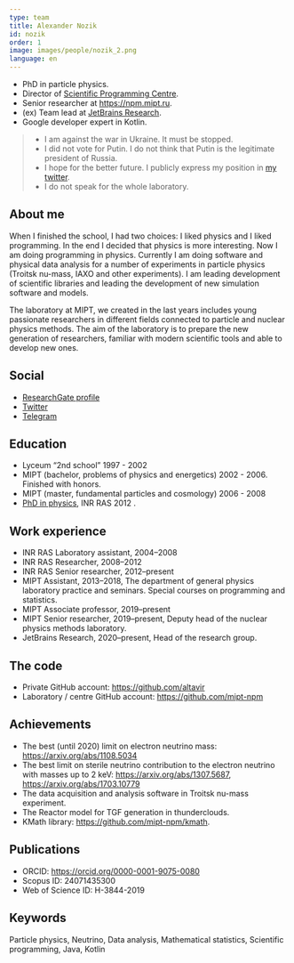 ```yaml
---
type: team
title: Alexander Nozik
id: nozik
order: 1
image: images/people/nozik_2.png
language: en
---
```



* PhD in particle physics.
* Director of [Scientific Programming Centre](/).
* Senior researcher at https://npm.mipt.ru.
* (ex) Team lead at [JetBrains Research](https://research.jetbrains.org/groups/npm/).
* Google developer expert in Kotlin.

<blockquote>
<ul>
  <li> I am against the war in Ukraine. It must be stopped. </li> 
  <li> I did not vote for Putin. I do not think that Putin is the legitimate president of Russia. </li>
  <li> I hope for the better future. I publicly express my position in <a href="https://twitter.com/noraltavir">my twitter</a>.</li>
  <li> I do not speak for the whole laboratory. </li>
</ul>
</blockquote>  

## About me

When I finished the school, I had two choices: I liked physics and I liked programming. In the end I decided that physics is more interesting. Now I am doing programming in physics. Currently I am doing software and physical data analysis for a number of experiments in particle physics (Troitsk nu-mass, IAXO and other experiments). I am leading development of scientific libraries and leading the development of new simulation software and models.

The laboratory at MIPT, we created in the last years includes young passionate researchers in different fields connected to particle and nuclear physics methods. The aim of the laboratory is to prepare the new generation of researchers, familiar with modern scientific tools and able to develop new ones.

## Social

* [ResearchGate profile](https://www.researchgate.net/profile/Alexander_Nozik)
* [Twitter](https://twitter.com/noraltavir)
* [Telegram](https://t.me/noraltavir)

## Education

* Lyceum “2nd school” 1997 - 2002
* MIPT (bachelor, problems of physics and energetics) 2002 - 2006. Finished with honors.
* MIPT (master, fundamental particles and cosmology) 2006 - 2008
* [PhD in physics](https://www.researchgate.net/publication/260058278_Rezultaty_obrabotki_dannyh_eksperimenta_Troick_nu-mass_po_pramomu_izmereniu_massy_elektronnogo_nejtrino), INR RAS 2012 .

## Work experience

* INR RAS Laboratory assistant, 2004–2008
* INR RAS Researcher, 2008–2012
* INR RAS Senior researcher, 2012–present
* MIPT Assistant, 2013–2018, The department of general physics laboratory practice and seminars. Special courses on programming and statistics.
* MIPT Associate professor, 2019–present
* MIPT Senior researcher, 2019–present, Deputy head of the nuclear physics methods laboratory.
* JetBrains Research, 2020–present, Head of the research group.

## The code

* Private GitHub account: https://github.com/altavir
* Laboratory / centre GitHub account: https://github.com/mipt-npm

## Achievements

* The best (until 2020) limit on electron neutrino mass: https://arxiv.org/abs/1108.5034
* The best limit on sterile neutrino contribution to the electron neutrino with masses up to 2 keV: https://arxiv.org/abs/1307.5687, https://arxiv.org/abs/1703.10779
* The data acquisition and analysis software in Troitsk nu-mass experiment.
* The Reactor model for TGF generation in thunderclouds.
* KMath library: https://github.com/mipt-npm/kmath.

## Publications
* ORCID: https://orcid.org/0000-0001-9075-0080
* Scopus ID: 24071435300
* Web of Science ID: H-3844-2019

## Keywords

Particle physics, Neutrino, Data analysis, Mathematical statistics, Scientific programming, Java, Kotlin